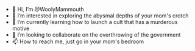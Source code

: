 - 👋 Hi, I’m @WoolyMammouth
- 👀 I’m interested in exploring the abysmal depths of your mom's crotch
- 🌱 I’m currently learning how to launch a cult that has a murderous motive
- 💞️ I’m looking to collaborate on the overthrowing of the government
- 📫 How to reach me, just go in your mom's bedroom

<!---
WoolyMammouth/WoolyMammouth is a ✨ special ✨ repository because its `README.md` (this file) appears on your GitHub profile.
You can click the Preview link to take a look at your changes.
--->
